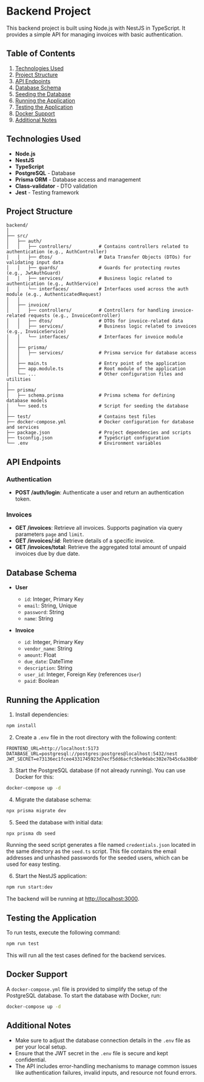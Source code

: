 # Backend Project

This backend project is built using Node.js with NestJS in TypeScript. It provides a simple API for managing invoices with basic authentication.

## Table of Contents

1. [Technologies Used](#technologies-used)
2. [Project Structure](#project-structure)
3. [API Endpoints](#api-endpoints)
4. [Database Schema](#database-schema)
5. [Seeding the Database](#seeding-the-database)
6. [Running the Application](#running-the-application)
7. [Testing the Application](#testing-the-application)
8. [Docker Support](#docker-support)
9. [Additional Notes](#additional-notes)

## Technologies Used

- **Node.js**
- **NestJS**
- **TypeScript**
- **PostgreSQL** - Database
- **Prisma ORM** - Database access and management
- **Class-validator** - DTO validation
- **Jest** - Testing framework

## Project Structure

```
backend/
│
├── src/
│   ├── auth/
│   │   ├── controllers/          # Contains controllers related to authentication (e.g., AuthController)
│   │   ├── dtos/                 # Data Transfer Objects (DTOs) for validating input data
│   │   ├── guards/               # Guards for protecting routes (e.g., JwtAuthGuard)
│   │   ├── services/             # Business logic related to authentication (e.g., AuthService)
│   │   └── interfaces/           # Interfaces used across the auth module (e.g., AuthenticatedRequest)
│   │
│   ├── invoice/
│   │   ├── controllers/          # Controllers for handling invoice-related requests (e.g., InvoiceController)
│   │   ├── dtos/                 # DTOs for invoice-related data
│   │   ├── services/             # Business logic related to invoices (e.g., InvoiceService)
│   │   └── interfaces/           # Interfaces for invoice module
│   │
│   ├── prisma/
│   │   ├── services/             # Prisma service for database access
│   │
│   ├── main.ts                   # Entry point of the application
│   ├── app.module.ts             # Root module of the application
│   └── ...                       # Other configuration files and utilities
│
├── prisma/
│   ├── schema.prisma             # Prisma schema for defining database models
│   └── seed.ts                   # Script for seeding the database
│
├── test/                         # Contains test files
├── docker-compose.yml            # Docker configuration for database and services
├── package.json                  # Project dependencies and scripts
├── tsconfig.json                 # TypeScript configuration
└── .env                          # Environment variables

```

## API Endpoints

### Authentication

- **POST /auth/login**: Authenticate a user and return an authentication token.

### Invoices

- **GET /invoices**: Retrieve all invoices. Supports pagination via query parameters `page` and `limit`.
- **GET /invoices/:id**: Retrieve details of a specific invoice.
- **GET /invoices/total**: Retrieve the aggregated total amount of unpaid invoices due by due date.

## Database Schema

- **User**

  - `id`: Integer, Primary Key
  - `email`: String, Unique
  - `password`: String
  - `name`: String

- **Invoice**
  - `id`: Integer, Primary Key
  - `vendor_name`: String
  - `amount`: Float
  - `due_date`: DateTime
  - `description`: String
  - `user_id`: Integer, Foreign Key (references `User`)
  - `paid`: Boolean

## Running the Application

1. Install dependencies:

```bash
npm install
```

2. Create a `.env` file in the root directory with the following content:

```
FRONTEND_URL=http://localhost:5173
DATABASE_URL=postgresql://postgres:postgres@localhost:5432/nest
JWT_SECRET=e73136ec1fcee4331745923d7ecf5dd6acfc5be9dabc302e7b45c6a38b0f4f3d
```

3. Start the PostgreSQL database (if not already running). You can use Docker for this:

```bash
docker-compose up -d
```

4. Migrate the database schema:

```bash
npx prisma migrate dev
```

5. Seed the database with initial data:

```bash
npx prisma db seed
```

Running the seed script generates a file named `credentials.json` located in the same directory as the `seed.ts` script. This file contains the email addresses and unhashed passwords for the seeded users, which can be used for easy testing.

6. Start the NestJS application:

```bash
npm run start:dev
```

The backend will be running at [http://localhost:3000](http://localhost:3000).

## Testing the Application

To run tests, execute the following command:

```bash
npm run test
```

This will run all the test cases defined for the backend services.

## Docker Support

A `docker-compose.yml` file is provided to simplify the setup of the PostgreSQL database. To start the database with Docker, run:

```bash
docker-compose up -d
```

## Additional Notes

- Make sure to adjust the database connection details in the `.env` file as per your local setup.
- Ensure that the JWT secret in the `.env` file is secure and kept confidential.
- The API includes error-handling mechanisms to manage common issues like authentication failures, invalid inputs, and resource not found errors.
